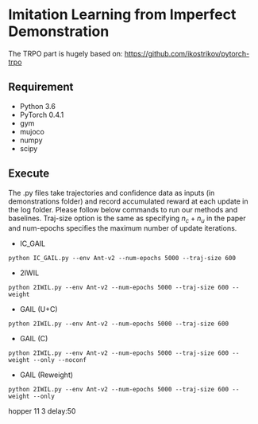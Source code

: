 # Imitation Learning from Imperfect Demonstration
The TRPO part is hugely based on: https://github.com/ikostrikov/pytorch-trpo

## Requirement
 * Python 3.6
 * PyTorch 0.4.1
 * gym
 * mujoco
 * numpy
 * scipy
 
## Execute
The .py files take trajectories and confidence data as inputs (in demonstrations folder) and record accumulated reward at each update in the log folder.
Please follow below commands to run our methods and baselines. Traj-size option is the same as specifying $n_c+n_u$ in the paper and num-epochs specifies the maximum number of update iterations.

 * IC_GAIL
 ```
 python IC_GAIL.py --env Ant-v2 --num-epochs 5000 --traj-size 600 
 ```
 * 2IWIL
 ```
 python 2IWIL.py --env Ant-v2 --num-epochs 5000 --traj-size 600 --weight
 ```
 * GAIL (U+C)
 ```
 python 2IWIL.py --env Ant-v2 --num-epochs 5000 --traj-size 600
 ```
 * GAIL (C)
 ```
 python 2IWIL.py --env Ant-v2 --num-epochs 5000 --traj-size 600 --weight --only --noconf
 ```
 * GAIL (Reweight)
 ```
 python 2IWIL.py --env Ant-v2 --num-epochs 5000 --traj-size 600 --weight --only
 ```
hopper 11 3 delay:50
